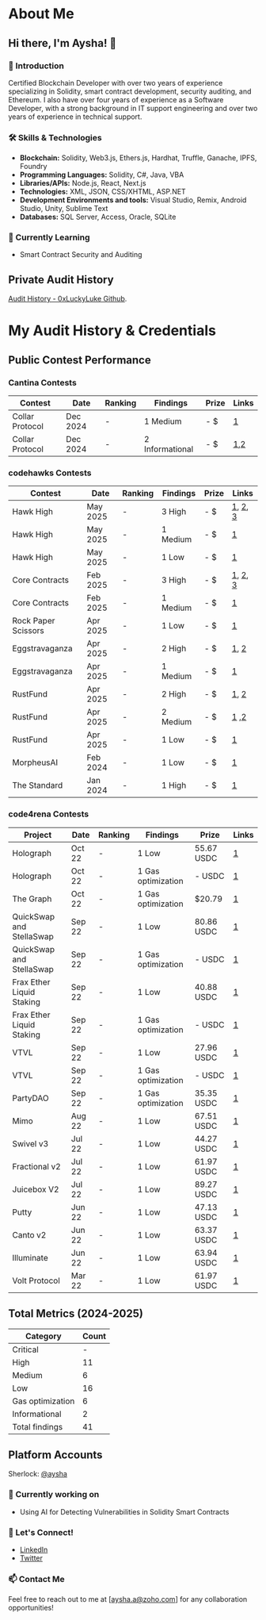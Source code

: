 # About Me

## Hi there, I'm Aysha! 👋

### 🌟 Introduction
Certified Blockchain Developer with over two years of experience specializing in Solidity, smart contract development, security auditing, and Ethereum. I also have over four years of experience as a Software Developer, with a strong background in IT support engineering and over two years of experience in technical support.

### 🛠️ Skills & Technologies
- **Blockchain:** Solidity, Web3.js, Ethers.js, Hardhat, Truffle, Ganache, IPFS, Foundry
- **Programming Languages:** Solidity, C#, Java, VBA
- **Libraries/APIs:** Node.js, React, Next.js
- **Technologies:** XML, JSON, CSS/XHTML, ASP.NET
- **Development Environments and tools:** Visual Studio, Remix, Android Studio, Unity, Sublime Text
- **Databases:** SQL Server, Access, Oracle, SQLite

### 🌱 Currently Learning
- Smart Contract Security and Auditing

## Private Audit History
[Audit History - 0xLuckyLuke Github](https://github.com/0xLuckyLuke).

# My Audit History & Credentials

## Public Contest Performance

### Cantina Contests

| Contest | Date | Ranking | Findings | Prize | Links |
|---------|------|---------|----------|-------|-------|
| Collar Protocol | Dec 2024 | - | 1 Medium | - $ | [1](https://cantina.xyz/code/050711ca-a6d1-4fdd-9f94-3816233c1bd5/findings/438) |
| Collar Protocol | Dec 2024 | - | 2 Informational | - $ | [1](https://cantina.xyz/code/050711ca-a6d1-4fdd-9f94-3816233c1bd5/findings/412),[2](https://cantina.xyz/code/050711ca-a6d1-4fdd-9f94-3816233c1bd5/findings/408) |
### codehawks Contests

| Contest | Date | Ranking | Findings | Prize | Links |
|---------|------|---------|----------|-------|-------|
| Hawk High | May 2025 | - | 3 High | - $ |  [1](https://codehawks.cyfrin.io/c/2025-05-hawk-high/s/20), [2](https://codehawks.cyfrin.io/c/2025-05-hawk-high/s/30), [3](https://codehawks.cyfrin.io/c/2025-05-hawk-high/s/32) |
| Hawk High | May 2025 | - | 1 Medium | - $ |  [1](https://codehawks.cyfrin.io/c/2025-05-hawk-high/s/113) |
| Hawk High | May 2025 | - | 1 Low | - $ |  [1](https://codehawks.cyfrin.io/c/2025-05-hawk-high/s/21) |
| Core Contracts | Feb 2025 | - | 3 High | - $ |  [1](https://codehawks.cyfrin.io/c/2025-02-raac/s/4947), [2](https://codehawks.cyfrin.io/c/2025-02-raac/s/5182), [3](https://codehawks.cyfrin.io/c/2025-02-raac/s/5426) |
| Core Contracts | Feb 2025 | - | 1 Medium | - $ |  [1](https://codehawks.cyfrin.io/c/2025-02-raac/s/5820) |
| Rock Paper Scissors | Apr 2025 | - | 1 Low | - $ |  [1](https://codehawks.cyfrin.io/c/2025-04-rock-paper-scissors/s/35) |
| Eggstravaganza | Apr 2025 | - | 2 High | - $ |  [1](https://codehawks.cyfrin.io/c/2025-04-eggstravaganza/s/120), [2](https://codehawks.cyfrin.io/c/2025-04-eggstravaganza/s/122) |
| Eggstravaganza | Apr 2025 | - | 1 Medium | - $ |  [1](https://codehawks.cyfrin.io/c/2025-04-eggstravaganza/s/124) |
| RustFund | Apr 2025 | - | 2 High | - $ |  [1](https://codehawks.cyfrin.io/c/2025-03-rustfund/s/23), [2](https://codehawks.cyfrin.io/c/2025-03-rustfund/s/25) |
| RustFund | Apr 2025 | - | 2 Medium | - $ |  [1](https://codehawks.cyfrin.io/c/2025-03-rustfund/s/26) ,[2](https://codehawks.cyfrin.io/c/2025-03-rustfund/s/30)  |
| RustFund | Apr 2025 | - | 1 Low | - $ |  [1](https://codehawks.cyfrin.io/c/2025-03-rustfund/s/27)  |
| MorpheusAI | Feb 2024 | - | 1 Low | - $ |  [1](https://codehawks.cyfrin.io/c/2024-01-Morpheus/s/425) |
| The Standard | Jan 2024 | - | 1 High | - $ |  [1](https://codehawks.cyfrin.io/c/2023-12-the-standard/s/1236) |

### code4rena Contests

| Project | Date | Ranking | Findings | Prize | Links |
|---------|------|---------|----------|-------|-------|
|  Holograph | Oct 22 | - | 1 Low | 55.67 USDC |  [1](https://code4rena.com/reports/2022-10-holograph#low-risk-and-non-critical-issues) |
|  Holograph | Oct 22 | - | 1 Gas optimization | - USDC |  [1](https://code4rena.com/reports/2022-10-holograph#gas-optimizations) |
|  The Graph | Oct 22 | - | 1 Gas optimization | $20.79 |  [1](https://code4rena.com/reports/2022-10-thegraph#gas-optimizations) |
|  QuickSwap and StellaSwap | Sep 22 | - | 1 Low | 80.86 USDC |  [1](https://code4rena.com/reports/2022-09-quickswap#low-risk-and-non-critical-issues) |
|  QuickSwap and StellaSwap | Sep 22 | - | 1 Gas optimization | - USDC |  [1](https://code4rena.com/reports/2022-09-quickswap#gas-optimizations) |
|  Frax Ether Liquid Staking | Sep 22 | - | 1 Low | 40.88 USDC |  [1](https://code4rena.com/reports/2022-09-frax#low-risk-and-non-critical-issues) |
|  Frax Ether Liquid Staking | Sep 22 | - | 1 Gas optimization | - USDC |  [1](https://code4rena.com/reports/2022-09-frax#gas-optimizations) |
|  VTVL | Sep 22 | - | 1 Low | 27.96 USDC |  [1](https://code4rena.com/reports/2022-09-vtvl#low-risk-and-non-critical-issues) |
|  VTVL | Sep 22 | - | 1 Gas optimization | - USDC |  [1](https://code4rena.com/reports/2022-09-vtvl#gas-optimizations) |
|  PartyDAO | Sep 22 | - | 1 Gas optimization | 35.35 USDC |  [1](https://code4rena.com/reports/2022-09-party#gas-optimizations) |
|  Mimo | Aug 22 | - | 1 Low | 67.51 USDC |  [1](https://code4rena.com/reports/2022-08-mimo#low-risk-and-non-critical-issues) |
|  Swivel v3 | Jul 22 | - | 1 Low | 44.27 USDC |  [1](https://code4rena.com/reports/2022-07-swivel#low-risk-and-non-critical-issues) |
|  Fractional v2  | Jul 22 | - | 1 Low | 61.97 USDC  |  [1](https://code4rena.com/reports/2022-07-fractional#low-risk-and-non-critical-issues) |
|  Juicebox V2  | Jul 22 | - | 1 Low | 89.27 USDC  |  [1](https://code4rena.com/reports/2022-07-juicebox#low-risk-and-non-critical-issues) |
|  Putty  | Jun 22 | - | 1 Low | 47.13 USDC  |  [1](https://code4rena.com/reports/2022-06-putty#low-risk-and-non-critical-issues) |
|  Canto v2  | Jun 22 | - | 1 Low | 63.37 USDC |  [1](https://code4rena.com/reports/2022-06-canto-v2#low-risk-and-non-critical-issues) |
|  Illuminate  | Jun 22 | - | 1 Low | 63.94 USDC |  [1](https://code4rena.com/reports/2022-06-illuminate#low-risk-and-non-critical-issues) |
|  Volt Protocol  | Mar 22 | - | 1 Low | 61.97 USDC  |  [1](https://code4rena.com/reports/2022-03-volt#low-risk-and-non-critical-issues) |


## Total Metrics (2024-2025)

| Category | Count |
|----------|-------|
| Critical | - |
| High | 11 |
| Medium | 6 |
| Low | 16 |
| Gas optimization | 6 |
| Informational | 2 |
| Total findings | 41 |

## Platform Accounts
Sherlock: [@aysha](https://audits.sherlock.xyz/watson/aysha)

### 🌱 Currently working on
- Using AI for Detecting Vulnerabilities in Solidity Smart Contracts

### 💬 Let's Connect!
- [LinkedIn](https://www.linkedin.com/in/aysha-amin)
- [Twitter](https://twitter.com/Aysha8665)

### 📫 Contact Me
Feel free to reach out to me at [aysha.a@zoho.com] for any collaboration opportunities!

